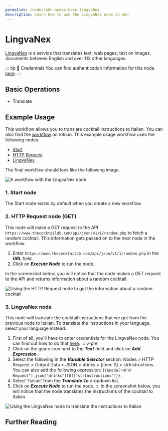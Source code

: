 ```yaml
---
permalink: /nodes/n8n-nodes-base.lingvaNex
description: Learn how to use the LingvaNex node in n8n
---
```


# LingvaNex

[LingvaNex](https://lingvanex.com) is a service that translates text, web pages, text on images, documents between English and over 112 other languages.

::: tip 🔑 Credentials
You can find authentication information for this node [here](../../../credentials/LingvaNex/README.md).
:::

## Basic Operations

- Translate

## Example Usage

This workflow allows you to translate cocktail instructions to Italian. You can also find the [workflow](https://n8n.io/workflows/797) on n8n.io. This example usage workflow uses the following nodes.
- [Start](../../core-nodes/Start/README.md)
- [HTTP Request](../../core-nodes/HTTPRequest/README.md)
- [LingvaNex]()

The final workflow should look like the following image.

![A workflow with the LingvaNex node](./workflow.png)

### 1. Start node

The Start node exists by default when you create a new workflow.

### 2. HTTP Request node (GET)

This node will make a GET request to the API `https://www.thecocktaildb.com/api/json/v1/1/random.php` to fetch a random cocktail. This information gets passed on to the next node in the workflow.

1. Enter `https://www.thecocktaildb.com/api/json/v1/1/random.php` in the ***URL*** field.
2. Click on ***Execute Node*** to run the node.

In the screenshot below, you will notice that the node makes a GET request to the API and returns information about a random cocktail.

![Using the HTTP Request node to get the information about a random cocktail](./HTTPRequest_node.png)

### 3. LingvaNex node

This node will translate the cocktail instructions that we got from the previous node to Italian. To translate the instructions in your language, select your language instead.

1. First of all, you'll have to enter credentials for the LingvaNex node. You can find out how to do that [here](../../../credentials/LingvaNex/README.md).
::: v-pre
2. Click on the gears icon next to the ***Text*** field and click on ***Add Expression***.
3. Select the following in the ***Variable Selector*** section: Nodes > HTTP Request > Output Data > JSON > drinks > [item: 0] > strInstructions. You can also add the following expression: `{{$node["HTTP Request"].json["drinks"][0]["strInstructions"]}}`.
4. Select 'Italian' from the ***Translate To*** dropdown list.
5. Click on ***Execute Node*** to run the node.
:::
In the screenshot below, you will notice that the node translates the instructions of the cocktail to Italian.

![Using the LingvaNex node to translate the instructions to Italian](./LingvaNex_node.png)

## Further Reading

<FurtherReadingBlog node="LingvaNex" />
